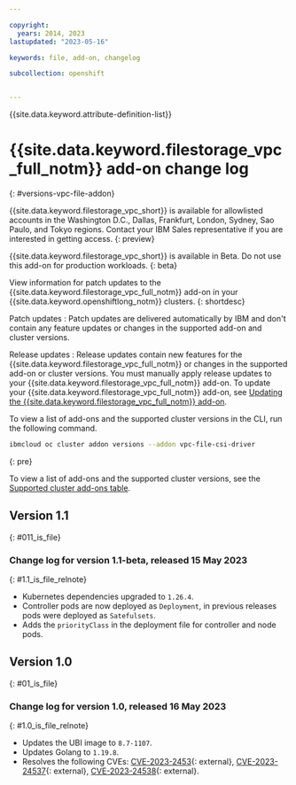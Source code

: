 ```yaml
---

copyright: 
  years: 2014, 2023
lastupdated: "2023-05-16"

keywords: file, add-on, changelog

subcollection: openshift


---
```


{{site.data.keyword.attribute-definition-list}}



# {{site.data.keyword.filestorage_vpc_full_notm}} add-on change log 
{: #versions-vpc-file-addon}

{{site.data.keyword.filestorage_vpc_short}} is available for allowlisted accounts in the Washington D.C., Dallas, Frankfurt, London, Sydney, Sao Paulo, and Tokyo regions. Contact your IBM Sales representative if you are interested in getting access.
{: preview}

{{site.data.keyword.filestorage_vpc_short}} is available in Beta. Do not use this add-on for production workloads.
{: beta} 


View information for patch updates to the {{site.data.keyword.filestorage_vpc_full_notm}} add-on in your {{site.data.keyword.openshiftlong_notm}} clusters.
{: shortdesc}

Patch updates
:   Patch updates are delivered automatically by IBM and don't contain any feature updates or changes in the supported add-on and cluster versions.

Release updates
:   Release updates contain new features for the {{site.data.keyword.filestorage_vpc_full_notm}} or changes in the supported add-on or cluster versions. You must manually apply release updates to your {{site.data.keyword.filestorage_vpc_full_notm}} add-on. To update your {{site.data.keyword.filestorage_vpc_full_notm}} add-on, see [Updating the {{site.data.keyword.filestorage_vpc_full_notm}} add-on](/docs/openshift?topic=openshift-storage-file-vpc-managing).

To view a list of add-ons and the supported cluster versions in the CLI, run the following command.
```sh
ibmcloud oc cluster addon versions --addon vpc-file-csi-driver
```
{: pre}

To view a list of add-ons and the supported cluster versions, see the [Supported cluster add-ons table](/docs/openshift?topic=openshift-supported-cluster-addon-versions).


## Version 1.1
{: #011_is_file}

### Change log for version 1.1-beta, released 15 May 2023
{: #1.1_is_file_relnote}

- Kubernetes dependencies upgraded to `1.26.4`.
- Controller pods are now deployed as `Deployment`, in previous releases pods were deployed as `Satefulsets`.
- Adds the `priorityClass` in the deployment file for controller and node pods.

## Version 1.0
{: #01_is_file}


### Change log for version 1.0, released 16 May 2023
{: #1.0_is_file_relnote}

- Updates the UBI image to `8.7-1107`.
- Updates Golang to `1.19.8`.
- Resolves the following CVEs: [CVE-2023-2453](https://nvd.nist.gov/vuln/detail/CVE-2023-2453){: external}, [CVE-2023-24537](https://nvd.nist.gov/vuln/detail/CVE-2023-24537){: external}, [CVE-2023-24538](https://nvd.nist.gov/vuln/detail/2023-24538){: external}.







